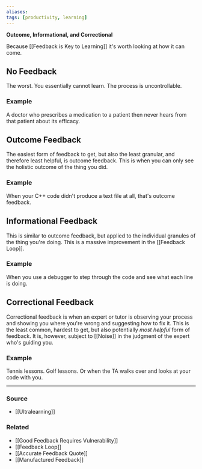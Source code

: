 ```yaml
---
aliases: 
tags: [productivity, learning]
---
```

**Outcome, Informational, and Correctional**

Because [[Feedback is Key to Learning]] it's worth looking at how it can come.

## No Feedback
The worst. You essentially cannot learn. The process is uncontrollable.
### Example
A doctor who prescribes a medication to a patient then never hears from that patient about its efficacy.
## Outcome Feedback
The easiest form of feedback to get, but also the least granular, and therefore least helpful, is outcome feedback. This is when you can only see the holistic outcome of the thing you did. 
### Example
When your C++ code didn't produce a text file at all, that's outcome feedback.
## Informational Feedback
This is similar to outcome feedback, but applied to the individual granules of the thing you're doing. This is a massive improvement in the [[Feedback Loop]].
### Example
When you use a debugger to step through the code and see what each line is doing.
## Correctional Feedback
Correctional feedback is when an expert or tutor is observing your process and showing you where you're wrong and suggesting how to fix it. This is the least common, hardest to get, but also potentially *most helpful* form of feedback. It is, however, subject to [[Noise]] in the judgment of the expert who's guiding you.
### Example
Tennis lessons. Golf lessons. Or when the TA walks over and looks at your code with you.

---
### Source
- [[Ultralearning]]

### Related
- [[Good Feedback Requires Vulnerability]]
- [[Feedback Loop]]
- [[Accurate Feedback Quote]]
- [[Manufactured Feedback]]
 